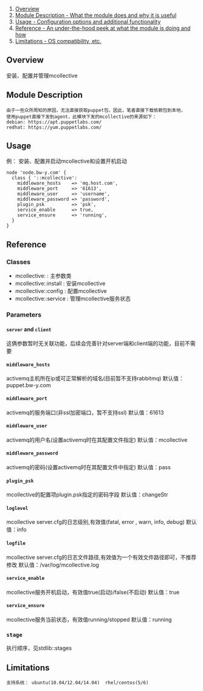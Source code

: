 1. [Overview](#overview)
2. [Module Description - What the module does and why it is useful](#module-description)
3. [Usage - Configuration options and additional functionality](#usage)
5. [Reference - An under-the-hood peek at what the module is doing and how](#reference)
5. [Limitations - OS compatibility, etc.](#limitations)

## Overview

安装、配置并管理mcollective

## Module Description
```
由于一些众所周知的原因，无法直接获取puppet包，因此，笔者直接下载依赖包到本地，
使用puppet直接下发到agent，此模块下发的mcollective的来源如下：
debian: https://apt.puppetlabs.com/
redhat: https://yum.puppetlabs.com/
```
## Usage
例： 安装、配置并启动mcollective和设置开机启动
```
node 'node.bw-y.com' {
  class { '::mcollective':
    middleware_hosts    => 'mq.host.com',
    middleware_port     => '61613',
    middleware_user     => 'username',
    middleware_password => 'password',
    plugin_psk          => 'psk',
    service_enable      => true,
    service_ensure      => 'running', 
  }
}
```

## Reference

### Classes

* mcollective:           : 主参数类
* mcollective::install   : 安装mcollective 
* mcollective::config    : 配置mcollective
* mcollective::service   : 管理mcollective服务状态

### Parameters

#### `server` and `client`
这俩参数暂时无关联功能，后续会完善针对server端和client端的功能，目前不需要

#### `middleware_hosts`
activemq主机所在ip或可正常解析的域名(目前暂不支持rabbitmq)   默认值：puppet.bw-y.com

#### `middleware_port`
activemq的服务端口(非ssl加密端口，暂不支持ssl)   默认值：61613

#### `middleware_user`
activemq的用户名(设置activemq时在其配置文件指定)   默认值：mcollective

#### `middleware_password`
activemq的密码(设置activemq时在其配置文件中指定)   默认值：pass

#### `plugin_psk`
mcollective的配置项plugin.psk指定的密码字段  默认值：changeStr

#### `loglevel`
mcollective server.cfg的日志级别,有效值(fatal, error , warn, info, debug)  默认值：info

#### `logfile`
mcollective server.cfg的日志文件路径,有效值为一个有效文件路径即可，不推荐修改   默认值：/var/log/mcollective.log

#### `service_enable`
mcollective服务开机启动，有效值true(启动)/false(不启动)   默认值：true

#### `service_ensure`
mcollective服务当前状态，有效值running/stopped    默认值：running

### `stage`
执行顺序，见stdlib::stages


## Limitations
```
支持系统： ubuntu(10.04/12.04/14.04)  rhel/centos(5/6)
```
